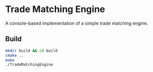 # Trade Matching Engine

A console-based implementation of a simple trade matching engine.

## Build

```bash
mkdir build && cd build
cmake ..
make
./TradeMatchingEngine
```
